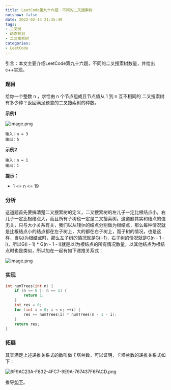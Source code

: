 ```yaml
---
title: LeetCode第九十六题：不同的二叉搜索树
notshow: false
date: 2022-02-14 21:35:49
tags:
- 二叉树
- 动态规划
- 二叉搜索树
categories:
- LeetCode
---
```

引言：本文主要介绍LeetCode第九十六题，不同的二叉搜索树数量，并给出c++实现。

<!--more-->

### 题目
给你一个整数 n ，求恰由 n 个节点组成且节点值从 1 到 n 互不相同的 二叉搜索树有多少种？返回满足题意的二叉搜索树的种数。

**示例1**

![image.png](https://s2.loli.net/2022/02/14/WLQ716EtF5zqYTN.png)

```
输入：n = 3
输出：5
```

**示例2**

```
输入：n = 1
输出：1
```
**提示：**

- 1 <= n <= 19

### 分析
这道题首先要搞清楚二叉搜索树的定义，二叉搜索树的左儿子一定比根结点小，右儿子一定比根结点大，而且所有子树也一定是二叉搜索树。这道题其实和结点的值无关，只与大小关系有关，我们以从1到n的结点分别做为根结点，那么每种情况就是比根结点小的结点都在左子树上，大的都在右子树上，而子树的情况，也是这样，当以i为根结点时，那么左子树的情况就是G(i-1)，右子树的情况就是G(n - 1 - i)，所以G(i - 1) * G(n - 1 - i)就是以i为根结点的所有情况数量，以其他结点为根结点时也是类似，所以加在一起有如下递推关系式：

![image.png](https://s2.loli.net/2022/02/14/QIatenpuVd1J5Ns.png)

### 实现

```c++
int numTrees(int n) {
    if (n == 0 || n == 1) {
        return 1;
    }
    int res = 0;
    for (int i = 0; i < n; ++i) {
        res += numTrees(i) * numTrees(n - 1 - i);
    }
    return res;
}
```

### 拓展
其实满足上述递推关系式的数叫做卡塔兰数，可以证明，卡塔兰数的递推关系式如下：

![6F9AC23A-F832-4FC7-9E9A-767437F6FACD.png](https://s2.loli.net/2022/02/14/mafL5cOnVMuzqBH.png)

推导[如下](https://blog.csdn.net/Sherry_Yue/article/details/88364746)。